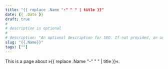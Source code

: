 ```yaml
---
title: "{{ replace .Name "-" " " | title }}"
date: {{ .Date }}
draft: true
#
# description is optional
#
# description: "An optional description for SEO. If not provided, an automatically created summary will be used."
slug: "{{.Name}}"
tags: [""]
---
```


This is a page about »{{ replace .Name "-" " " | title }}«.
